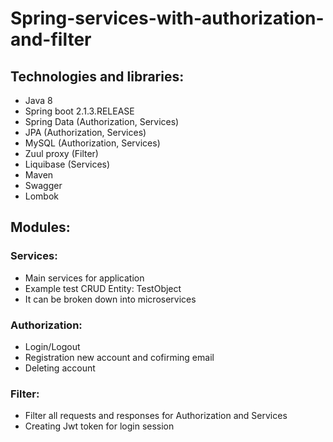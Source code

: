 # Spring-services-with-authorization-and-filter
## Technologies and libraries:
* Java 8
* Spring boot 2.1.3.RELEASE
* Spring Data (Authorization, Services)
* JPA (Authorization, Services)
* MySQL (Authorization, Services)
* Zuul proxy (Filter)
* Liquibase (Services)
* Maven
* Swagger
* Lombok


## Modules: 

### Services:
* Main services for application
* Example test CRUD Entity: TestObject
* It can be broken down into microservices

### Authorization:
* Login/Logout
* Registration new account and cofirming email
* Deleting account

### Filter:
* Filter all requests and responses for Authorization and Services
* Creating Jwt token for login session
